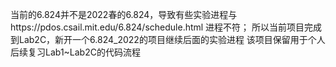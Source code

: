 当前的6.824并不是2022春的6.824，导致有些实验进程与https://pdos.csail.mit.edu/6.824/schedule.html 进程不符；
所以当前项目完成到Lab2C，新开一个6.824_2022的项目继续后面的实验进程
该项目保留用于个人后续复习Lab1~Lab2C的代码流程
